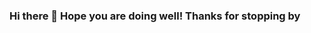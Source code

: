 ### Hi there 👋 Hope you are doing well! Thanks for stopping by

<!--

- 🔭 I’m currently working on ... P2PCSB (a secret project for now but will be public in the future)
- 🌱 I’m currently learning ...  Python! But I am interested in AI as well
- 👯 I’m looking to collaborate on ... Any python, java, node.js, and HTML projects
- 🤔 I’m looking for help with ... Named Pipes and Bluetooth connections. (PLEASE HELP)
- 💬 Ask me about ... What I am working on, my experiences, and anything you would like to know
- 📫 How to reach me: ... email me at mohammedsyedali18@gmail.com
- ⚡ Fun fact: ...  I created my first website when I was 8! :)
-->
